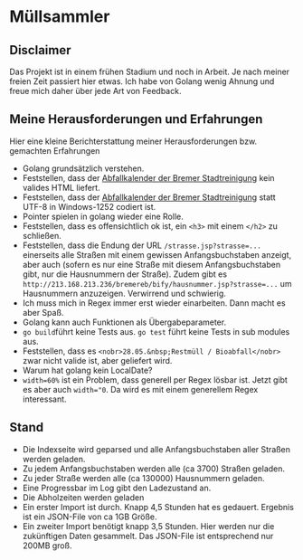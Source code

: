 # Müllsammler

## Disclaimer

Das Projekt ist in einem frühen Stadium und noch in Arbeit. Je nach meiner freien Zeit passiert hier etwas. Ich habe 
von Golang wenig Ahnung und freue mich daher über jede Art von Feedback. 

## Meine Herausforderungen und Erfahrungen

Hier eine kleine Berichterstattung meiner Herausforderungen bzw. gemachten Erfahrungen

* Golang grundsätzlich verstehen.
* Feststellen, dass der [Abfallkalender der Bremer Stadtreinigung](http://213.168.213.236/bremereb/bify/index.jsp) kein valides HTML liefert.
* Feststellen, dass der [Abfallkalender der Bremer Stadtreinigung](http://213.168.213.236/bremereb/bify/index.jsp) statt UTF-8 in Windows-1252 codiert ist.
* Pointer spielen in golang wieder eine Rolle.
* Feststellen, dass es offensichtlich ok ist, ein `<h3>` mit einem `</h2>` zu schließen.
* Feststellen, dass die Endung der URL `/strasse.jsp?strasse=...` einerseits alle Straßen mit einem gewissen Anfangsbuchstaben anzeigt, aber auch (sofern es nur eine
Straße mit diesem Anfangsbuchstaben gibt, nur die Hausnummern der Straße). Zudem gibt es `http://213.168.213.236/bremereb/bify/hausnummer.jsp?strasse=...` 
um Hausnummern anzuzeigen. Verwirrend und schwierig. 
* Ich muss mich in Regex immer erst wieder einarbeiten. Dann macht es aber Spaß.
* Golang kann auch Funktionen als Übergabeparameter.
* `go build`führt keine Tests aus. `go test` führt keine Tests in sub modules aus.
* Feststellen, dass es `<nobr>28.05.&nbsp;Restmüll / Bioabfall</nobr>` zwar nicht valide ist, aber geliefert wird.
* Warum hat golang kein LocalDate?
* `width=60%` ist ein Problem, dass generell per Regex lösbar ist. Jetzt gibt es aber auch `width="0`. Da wird es mit einem generellem Regex interessant.

## Stand

* Die Indexseite wird geparsed und alle Anfangsbuchstaben aller Straßen werden geladen.
* Zu jedem Anfangsbuchstaben werden alle (ca 3700) Straßen geladen.
* Zu jeder Straße werden alle (ca 130000) Hausnummern geladen.
* Eine Progressbar im Log gibt den Ladezustand an. 
* Die Abholzeiten werden geladen
* Ein erster Import ist durch. Knapp 4,5 Stunden hat es gedauert. Ergebnis ist ein JSON-File von ca 1GB Größe.
* Ein zweiter Import benötigt knapp 3,5 Stunden. Hier werden nur die zukünftigen Daten gesammelt. Das JSON-File ist entsprechend nur 200MB groß.
